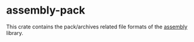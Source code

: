 # assembly-pack

This crate contains the pack/archives related file formats of the
[assembly](https://crates.io/crates/assembly) library.
